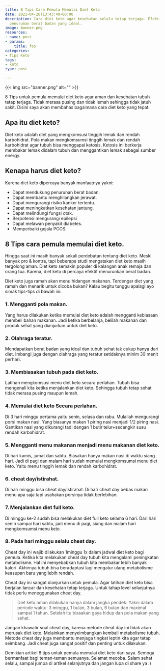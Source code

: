 ```yaml
---
title: 8 Tips Cara Pemula Memulai Diet Keto
date: 2021-04-26T13:43:40+00:00
description: Cara diet keto agar kesehatan selalu tetap terjaga. Efektif menggapai
  penurunan berat badan yang ideal.
image: banner.png
resources:
- name: post
- params:
    title: foo
categories:
- Tips Keto
tags:
- keto
type: post

---
```

{{< img src="banner.png" alt="" >}}

8 Tips untuk pemula memulai diet keto agar aman dan kesehatan tubuh tetap terjaga. Tidak merasa pusing dan tidak lemah sehingga tidak jatuh sakit. Disini saya akan membahas bagaimana cara diet keto yang tepat.

## Apa itu diet keto?

Diet keto adalah diet yang mengkomsusi tinggih lemak dan rendah karbohidrat. Pola makan mengkomsumsi tinggih lemak dan rendah karbohidrat agar tubuh bisa menggapai ketosis. Ketosis ini berkerja membakar lemak didalam tubuh dan menggantikan lemak sebagai sumber energy.

## Kenapa harus diet keto?

Karena diet keto dipercaya banyak manfaatnya yakni:

* Dapat mendukung penurunan berat badan.
* Dapat membantu menghilangkan jerawat.
* Dapat mengurangi risiko kanker tertentu.
* Dapat meningkatkan kesehatan jantung.
* Dapat melindungi fungsi otak.
* Berpotensi mengurangi epilepsi
* Dapat melawan penyakit diabetes.
* Memperbaiki gejala PCOS.

## 8 Tips cara pemula memulai diet keto.

Hingga saat ini masih banyak sekali perdebatan tentang diet keto. Meski banyak pro & kontra, tapi beberapa studi mengatakan diet keto masih tergolong aman. Diet keto semakin populer di kalangan anak remaja dan orang tua. Karena, diet keto di percaya efektif menurunkan berat badan.

Diet keto juga ramah akan menu hidangan makanan. Terdengar diet yang ramah dan menarik untuk dicoba bukan? Kalau begitu tunggu apalagi ayo simak tips-tips di bawah ini.

### 1. Mengganti pola makan.

Yang harus dilakukan ketika memulai diet keto adalah mengganti kebiasaan membeli bahan makanan. Jadi ketika berbelanja, belilah makanan dan produk sehat yang dianjurkan untuk diet keto.

### 2. Olahraga teratur.

Mendapatkan berat badan yang ideal dan tubuh sehat tak cukup hanya dari diet. Imbangi juga dengan olahraga yang teratur setidaknya minim 30 menit perhari.

### 3. Membiasakan tubuh pada diet keto.

Latihan mengkomsusi menu diet keto secara perlahan. Tubuh bisa mengenali kita ketika menjalankan diet keto. Sehingga tubuh tetap sehat tidak merasa pusing maupun lemah.

### 4. Memulai diet keto Secara perlahan.

Di 3 hari minggu pertama yaitu senin, selasa dan rabu. Mulailah mengurangi porsi makan nasi. Yang biasanya makan 1 piring nasi menjadi 1/2 piring nasi. Gantikan nasi yang dikurangi tadi dengan 1 butir telur+secangkir susu rendah karbohidrat.

### 5. Mengganti menu makanan menjadi menu makanan diet keto.

Di hari kamis, jumat dan sabtu. Biasakan hanya makan nasi di waktu siang hari. Jadi di pagi dan malam hari sudah memulai mengkomsumsi menu diet keto. Yaitu menu tinggih lemak dan rendah karbohidrat.

### 6. cheat day/istirahat.

Di hari minggu bisa cheat day/istirahat. Di hari cheat day bebas makan menu apa saja tapi usahakan porsinya tidak berlebihan.

### 7. Menjalankan diet full keto.

Di minggu ke-2 sudah bisa melakukan diet full keto selama 6 hari. Dari hari senin sampai hari sabtu, jadi menu di pagi, siang dan malam hari mengkomsumsi menu keto.

### 8. Pada hari minggu selalu cheat day.

Cheat day ini wajib dilakukan 1minggu 1x dalam jadwal diet keto bagi pemula. Ketika kita melakukan cheat day tubuh kita mengalami peningkatan metabolisme. Hal ini menyebabkan tubuh kita membakar lebih banyak kalori. Akhirnya tubuh bisa beradaptasi lagi mengatur ulang metabolisme keasupan baru yang lebih rendah.

Cheat day ini sangat dianjurkan untuk pemula. Agar latihan diet keto bisa berjalan lancar dan kesehatan tetap terjaga. Untuk tahap level selanjutnya tidak perlu meneggunakan cheat day.

> Diet keto aman dilakukan hanya dalam jangka pendek. Yakni dalam periode waktu: 3 minggu, 1 bulan, 3 bulan, 6 bulan dan maximal sampai 1 tahun. Setelah itu biasakan gaya hidup dan pola makan yang sehat.

Jangan khawatir soal cheat day, karena metode cheat day ini tidak akan merusak diet keto. Melainkan menyeimbangkan kembali metabolisme tubuh. Metode cheat day juga membantu menjaga tingkat leptin kita agar tetap seimbang. Jadi cheat juga sangat positif dan penting untuk dilakukan.

Demikian artikel 8 tips untuk pemula memulai diet keto dari saya. Semoga bermanfaat bagi teman-teman semuanya. Selamat mecoba. Salam sehat selalu, sampai jumpa di artikel selanjutnya dan jangan lupa di share ya :)